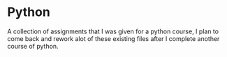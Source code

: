 # Python

A collection of assignments that I was given for a python course, I plan to come back and rework alot of these existing files after I complete another course of python.
